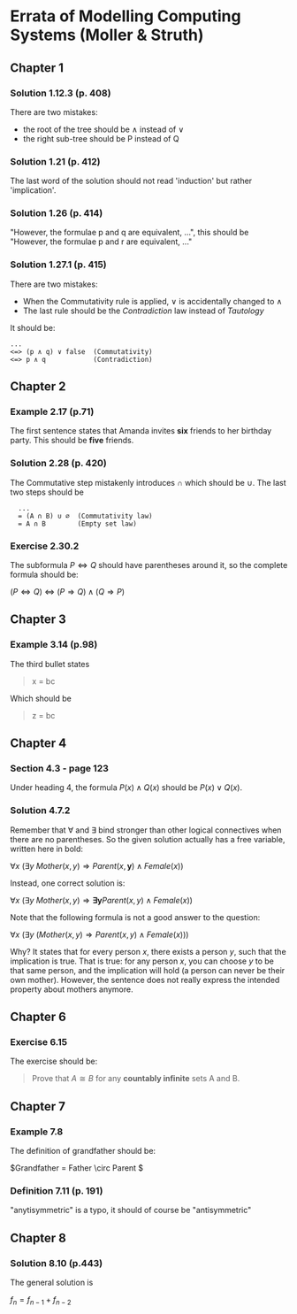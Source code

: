 # Errata of Modelling Computing Systems (Moller & Struth)

## Chapter 1

### Solution 1.12.3 (p. 408)
There are two mistakes:
* the root of the tree should be ∧ instead of ∨
* the right sub-tree should be P instead of Q

### Solution 1.21 (p. 412)
The last word of the solution should not read 'induction' but rather 'implication'.

### Solution 1.26 (p. 414)

"However, the formulae p and q are equivalent, ...", this should be "However,
the formulae p and r are equivalent, ..."

### Solution 1.27.1 (p. 415)
There are two mistakes:

* When the Commutativity rule is applied, ∨ is accidentally changed to ∧
* The last rule should be the _Contradiction_ law instead of _Tautology_

It should be:

```
...
<=> (p ∧ q) ∨ false  (Commutativity)
<=> p ∧ q            (Contradiction)
```


## Chapter 2

### Example 2.17 (p.71)

The first sentence states that Amanda invites **six** friends to her birthday party. This should be **five** friends.


### Solution 2.28 (p. 420)

The Commutative step mistakenly introduces ∩ which should be ∪. The last two steps should be

```
  ...
  = (A ∩ B) ∪ ∅  (Commutativity law)
  = A ∩ B        (Empty set law)
```

### Exercise 2.30.2
The subformula $P \Leftrightarrow Q$ should have parentheses around it, so the complete formula should be:

$(P \Leftrightarrow Q) ~ \Leftrightarrow ~ (P \Rightarrow Q) \wedge (Q \Rightarrow P)$


## Chapter 3

### Example 3.14 (p.98)

The third bullet states

> x = bc

Which should be

> z = bc


## Chapter 4

### Section 4.3 - page 123

Under heading 4, the formula $P(x) \wedge Q(x)$ should be $P(x) \vee Q(x)$.
 
### Solution 4.7.2

Remember that $\forall$ and $\exists$ bind stronger than other logical connectives when there are no parentheses. So the given solution actually has a free variable, written here in bold:

$\forall x ~ (\exists y ~ Mother(x, y) \Rightarrow Parent(x, \textbf{y}) \wedge Female(x))$

Instead, one correct solution is:

$\forall x ~ (\exists y ~ Mother(x, y) \Rightarrow \mathbf{\exists y} Parent(x, y) \wedge Female(x))$

Note that the following formula is not a good answer to the question:

$\forall x ~ (\exists y ~ (Mother(x, y) \Rightarrow Parent(x, y) \wedge Female(x)))$

Why? It states that for every person $x$, there exists a person $y$, such that the implication is true. That is true: for any person $x$, you can choose $y$ to be that same person, and the implication will hold (a person can never be their own mother). However, the sentence does not really express the intended property about mothers anymore.


## Chapter 6

### Exercise 6.15
The exercise should be:

> Prove that $A \cong B$ for any __countably infinite__ sets A and B.


## Chapter 7

### Example 7.8
The definition of grandfather should be:

$Grandfather = Father \circ Parent $


### Definition 7.11 (p. 191)
"anytisymmetric" is a typo, it should of course be "antisymmetric"


## Chapter 8

### Solution 8.10 (p.443)
The general solution is

$f_n = f_{n-1} + f_{n-2}$
